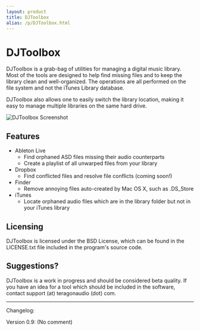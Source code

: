```yaml
---
layout: product
title: DJToolbox
alias: /p/DJToolbox.html
---
```


DJToolbox
=========

DJToolbox is a grab-bag of utilities for managing a digital music library.
Most of the tools are designed to help find missing files and to keep the
library clean and well-organized. The operations are all performed on the file
system and not the iTunes Library database.

DJToolbox also allows one to easily switch the library location, making it
easy to manage multiple libraries on the same hard drive.

![DJToolbox Screenshot](http://static.teragonaudio.com/ta_djtoolbox_ableton.png)


Features
--------

* Ableton Live
    - Find orphaned ASD files missing their audio counterparts
    - Create a playlist of all unwarped files from your library
* Dropbox
    - Find conflicted files and resolve file conflicts (coming soon!)
* Finder
    - Remove annoying files auto-created by Mac OS X, such as .DS_Store
* iTunes
    - Locate orphaned audio files which are in the library folder but not in
      your iTunes library


Licensing
---------

DJToolbox is licensed under the BSD License, which can be found in the
LICENSE.txt file included in the program's source code.


Suggestions?
------------

DJToolbox is a work in progress and should be considered beta quality. If you
have an idea for a tool which should be included in the software, contact
support (at) teragonaudio (dot) com.

- - -

Changelog:

Version 0.9:
(No comment)



